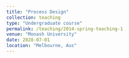 ```yaml
---
title: "Process Design"
collection: teaching
type: "Undergraduate course"
permalink: /teaching/2014-spring-teaching-1
venue: "Monash University"
date: 2028-07-01
location: "Melbourne, Aus"
---
```


